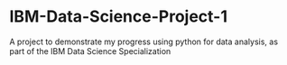 # IBM-Data-Science-Project-1
A project to demonstrate my progress using python for data analysis, as part of the IBM Data Science Specialization

